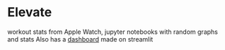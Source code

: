 # Elevate
workout stats from Apple Watch, jupyter notebooks with random graphs and stats
Also has a [dashboard](palmerac-strava.streamlit.app) made on streamlit
